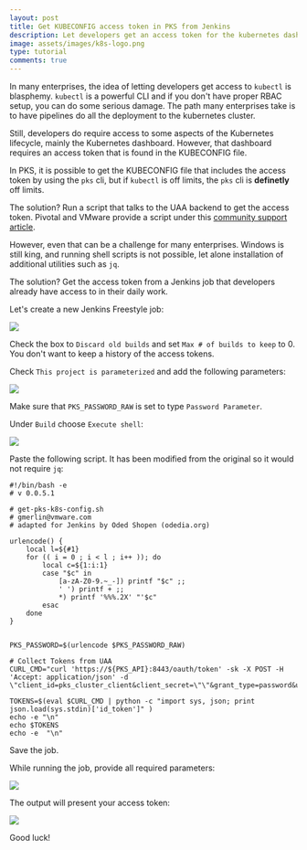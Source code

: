 ```yaml
---
layout: post
title: Get KUBECONFIG access token in PKS from Jenkins
description: Let developers get an access token for the kubernetes dashboard when kubectl is not allowed
image: assets/images/k8s-logo.png
type: tutorial
comments: true
---
```


In many enterprises, the idea of letting developers get access to `kubectl` is blasphemy. `kubectl` is a powerful CLI and if you don't have proper RBAC setup, you can do some serious damage. The path many enterprises take is to have pipelines do all the deployment to the kubernetes cluster.

Still, developers do require access to some aspects of the Kubernetes lifecycle, mainly the Kubernetes dashboard. However, that dashboard requires an access token that is found in the KUBECONFIG file.

In PKS, it is possible to get the KUBECONFIG file that includes the access token by using the `pks` cli, but if `kubectl` is off limits, the `pks` cli is **definetly** off limits. 

The solution? Run a script that talks to the UAA backend to get the access token. Pivotal and VMware provide a script under this [community support article](https://community.pivotal.io/s/article/script-to-automate-generation-of-the-kubeconfig-for-the-kubernetes-user).

However, even that can be a challenge for many enterprises. Windows is still king, and running shell scripts is not possible, let alone installation of additional utilities such as `jq`.

The solution? Get the access token from a Jenkins job that developers already have access to in their daily work.

Let's create a new Jenkins Freestyle job:

![]({{page.base_url}}/assets/images/jenkins-access-token/new-project.png)

Check the box to `Discard old builds` and set `Max # of builds to keep` to 0. You don't want to keep a history of the access tokens.

Check `This project is parameterized` and add the following parameters:


![]({{page.base_url}}/assets/images/jenkins-access-token/parameters.png)

Make sure that `PKS_PASSWORD_RAW` is set to type `Password Parameter`.

Under `Build` choose `Execute shell`:

![]({{page.base_url}}/assets/images/jenkins-access-token/shell.png)

Paste the following script. It has been modified from the original so it would not require `jq`:

```
#!/bin/bash -e
# v 0.0.5.1

# get-pks-k8s-config.sh
# gmerlin@vmware.com
# adapted for Jenkins by Oded Shopen (odedia.org)

urlencode() {
    local l=${#1}
    for (( i = 0 ; i < l ; i++ )); do
        local c=${1:i:1}
        case "$c" in
            [a-zA-Z0-9.~_-]) printf "$c" ;;
            ' ') printf + ;;
            *) printf '%%%.2X' "'$c"
        esac
    done
}


PKS_PASSWORD=$(urlencode $PKS_PASSWORD_RAW)

# Collect Tokens from UAA
CURL_CMD="curl 'https://${PKS_API}:8443/oauth/token' -sk -X POST -H 'Accept: application/json' -d \"client_id=pks_cluster_client&client_secret=\"\"&grant_type=password&username=${PKS_USER}&password=\"${PKS_PASSWORD}\"&response_type=id_token\""

TOKENS=$(eval $CURL_CMD | python -c "import sys, json; print json.load(sys.stdin)['id_token']" ) 
echo -e "\n"
echo $TOKENS
echo -e  "\n"
```

Save the job.

While running the job, provide all required parameters:

![]({{page.base_url}}/assets/images/jenkins-access-token/build.png)

The output will present your access token:

![]({{page.base_url}}/assets/images/jenkins-access-token/console.png)

Good luck!






